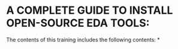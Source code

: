 # **A COMPLETE GUIDE TO INSTALL OPEN-SOURCE EDA TOOLS:** 

The contents of this training includes the following contents:
* 
